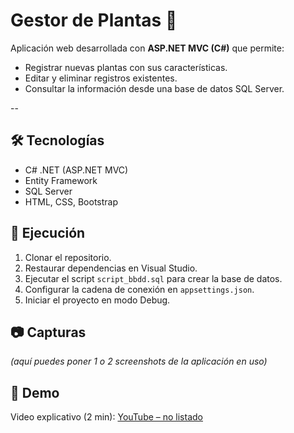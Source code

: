 # Gestor de Plantas 🌱

Aplicación web desarrollada con **ASP.NET MVC (C#)** que permite:
- Registrar nuevas plantas con sus características.
- Editar y eliminar registros existentes.
- Consultar la información desde una base de datos SQL Server.

--

## 🛠️ Tecnologías
- C# .NET (ASP.NET MVC)
- Entity Framework
- SQL Server
- HTML, CSS, Bootstrap

## 🚀 Ejecución
1. Clonar el repositorio.
2. Restaurar dependencias en Visual Studio.
3. Ejecutar el script `script_bbdd.sql` para crear la base de datos.
4. Configurar la cadena de conexión en `appsettings.json`.
5. Iniciar el proyecto en modo Debug.

## 📷 Capturas
*(aquí puedes poner 1 o 2 screenshots de la aplicación en uso)*

## 🎥 Demo
Video explicativo (2 min): [YouTube – no listado](enlace)
